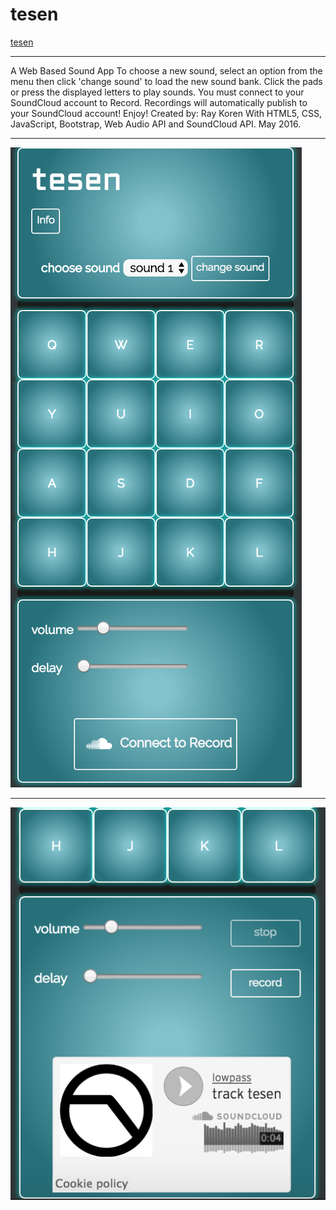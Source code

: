 # tesen
[tesen](https://tesen.firebaseapp.com/)
******

A Web Based Sound App
To choose a new sound, select an option from the menu then click 'change sound' to load the new sound bank.
Click the pads or press the displayed letters to play sounds. You must connect to your SoundCloud account to Record.
Recordings will automatically publish to your SoundCloud account!
Enjoy!
Created by: Ray Koren With HTML5, CSS, JavaScript, Bootstrap, Web Audio API and SoundCloud API. May 2016.
******


![Tesen](/TesenScreenShot.png?raw=true "Tesen")
******

![Tesen Post Recording](/TesenScreenShot2.png?raw=true "SoundCloud Recording")
